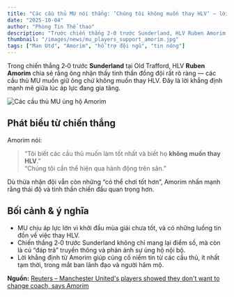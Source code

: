 ```yaml
---
title: "Các cầu thủ MU nói thẳng: ‘Chúng tôi không muốn thay HLV’ — lời khẳng định từ Amorim giữa áp lực"
date: "2025-10-04"
author: "Phòng Tin Thể thao"
description: "Trước chiến thắng 2‑0 trước Sunderland, HLV Ruben Amorim khẳng định các cầu thủ vẫn ủng hộ ông — lời đáp trả mạnh mẽ trước áp lực sa thải."
thumbnail: "/images/news/mu_players_support_amorim.jpg"
tags: ["Man Utd", "Amorim", "hỗ trợ đội ngũ", "tin nóng"]
---
```


Trong chiến thắng 2‑0 trước **Sunderland** tại Old Trafford, HLV **Ruben Amorim** chia sẻ rằng ông nhận thấy tinh thần đồng đội rất rõ ràng — các cầu thủ MU muốn giữ ông chứ không muốn thay HLV. Đây là lời khẳng định mạnh mẽ giữa lúc áp lực đang gia tăng.

![Các cầu thủ MU ủng hộ Amorim](/images/news/mu_players_support_amorim.jpg)

## Phát biểu từ chiến thắng

Amorim nói:  
> “Tôi biết các cầu thủ muốn làm tốt nhất và biết họ **không muốn thay HLV**.”  
> “Chúng tôi cần thể hiện qua hành động trên sân.”  

Dù thừa nhận đội vẫn còn những “có thể chơi tốt hơn”, Amorim nhấn mạnh rằng thái độ và tinh thần chiến đấu quan trọng hơn.  

## Bối cảnh & ý nghĩa

- MU chịu áp lực lớn vì khởi đầu mùa giải chưa tốt, và có những luồng tin đồn về việc thay HLV.  
- Chiến thắng 2‑0 trước Sunderland không chỉ mang lại điểm số, mà còn là cú “đáp trả” truyền thông và phản ánh sự ủng hộ nội bộ.  
- Lời khẳng định từ Amorim giúp củng cố niềm tin từ các cầu thủ, ít nhất tạm thời, trong mắt ban lãnh đạo và người hâm mộ.

**Nguồn:** [Reuters – Manchester United's players showed they don't want to change coach, says Amorim](https://www.reuters.com/sports/soccer/man-uniteds-players-showed-they-dont-want-change-coach-says-amorim-2025-10-04/?utm_source=chatgpt.com)
